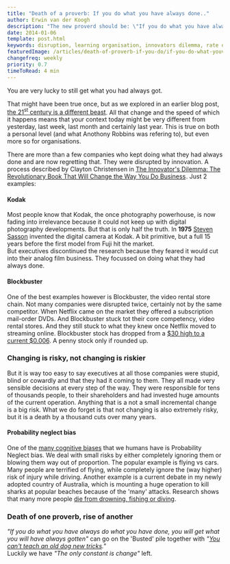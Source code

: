 ```yaml
---
title: "Death of a proverb: If you do what you have always done.."
author: Erwin van der Koogh
description: "The new proverd should be: \"If you do what you have always done, you are lucky to still get what you always got.\""
date: 2014-01-06
template: post.html
keywords: disruption, learning organisation, innovators dilemma, rate of change
featuredImage: /articles/death-of-proverb-if-you-do/if-you-do-what-youve-always-done-youll-get-what-youve-always-gotten.jpg
changefreq: weekly
priority: 0.7
timeToRead: 4 min
---
```


You are very lucky to still get what you had always got.  

That might have been true once, but as we explored in an earlier blog post, <a href="/articles/what-is-so-different-about-21st-century/">the 21<sup>st</sup> century is a different beast</a>. All that change and the speed of which it happens means that your context today might be very different from yesterday, last week, last month and certainly last year. This is true on both a personal level (and what Anothony Robbins was refering to), but even more so for organisations.

<span class="more"></span>

There are more than a few companies who kept doing what they had always done and are now regretting that. They were disrupted by innovation. A process described by Clayton Christensen in <a href="http://www.amazon.com/gp/product/0062060244/ref=as_li_ss_tl?ie=UTF8&camp=1789&creative=390957&creativeASIN=0062060244&linkCode=as2&tag=lightmedia-20">The Innovator's Dilemma: The Revolutionary Book That Will Change the Way You Do Business</a><img src="http://ir-na.amazon-adsystem.com/e/ir?t=lightmedia-20&l=as2&o=1&a=0062060244" width="1" height="1" border="0" alt="" style="border:none !important; margin:0px !important;" />. Just 2 examples:

#### Kodak

Most people know that Kodak, the once photography powerhouse, is now fading into irrelevance because it could not keep up with digital photography developments. But that is only half the truth. In **1975** [Steven Sasson](http://en.wikipedia.org/wiki/Steven_Sasson) invented the digital camera at Kodak. A bit primitive, but a full 15 years before the first model from Fuji hit the market.  
But executives discontinued the research because they feared it would cut into their analog film business. They focussed on doing what they had always done.

#### Blockbuster

One of the best examples however is Blockbuster, the video rental store chain. Not many companies were disrupted twice, certainly not by the same competitor. When Netflix came on the market they offered a subscription mail-order DVDs. And Blockbuster stuck tot their core competency, video rental stores. And they still stuck to what they knew once Netflix moved to streaming online. Blockbuster stock has dropped from a [$30 high to a current $0.006](http://au.finance.yahoo.com/q/bc?s=BLIAQ&t=my&l=on&z=l&q=l&c=). A penny stock only if rounded up.

### Changing is risky, not changing is riskier

But it is way too easy to say executives at all those companies were stupid, blind or cowardly and that they had it coming to them. They all made very sensible decisions at every step of the way. They were responsible for tens of thousands people, to their shareholders and had invested huge amounts of the current operation. Anything that is a not a small incremental change is a big risk. What we do forget is that not changing is also extremely risky, but it is a death by a thousand cuts over many years.

#### Probability neglect bias

One of the [many cognitive biases](http://en.wikipedia.org/wiki/List_of_cognitive_biases) that we humans have is Probability Neglect bias.
We deal with small risks by either completely ignoring them or blowing them way out of proportion.
The popular example is flying vs cars. Many people are terrified of flying, while completely ignore the (way higher) risk of injury while driving.
Another example is a current debate in my newly adopted country of Australia, which is mounting a huge operation to kill sharks at popular beaches because of the 'many' attacks.
Research shows that many more people [die from drowning, fishing or diving](http://taronga.org.au/animals-conservation/conservation-science/australian-shark-attack-file/latest-figures).  

### Death of one proverb, rise of another

*"If you do what you have always do what you have done, you will get what you will have always gotten"* can go on the 'Busted' pile together with *"[You can't teach an old dog new tricks](http://dsc.discovery.com/tv-shows/mythbusters/mythbusters-database/teach-old-dog-new-tricks.htm)."*  
Luckily we have *"The only constant is change"* left.